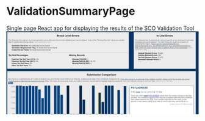 # ValidationSummaryPage
Single page React app for displaying the results of the SCO Validation Tool
![Sample County Submission Page](docs/sample.PNG)
